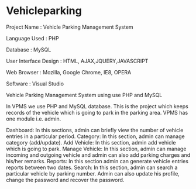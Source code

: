 # Vehicleparking

Project Name                      :  Vehicle Parking Management System

Language Used                   :  PHP

Database                              :  MySQL

User Interface Design       :  HTML, AJAX,JQUERY,JAVASCRIPT

Web Browser                       :  Mozilla, Google Chrome, IE8, OPERA

Software                               :  Visual Studio

Vehicle Parking Management System using use PHP and MySQL

In VPMS we use PHP and MySQL database. This is the project which keeps records of the vehicle which is going to park in the parking area. VPMS has one module i.e. admin.

Dashboard: In this sections, admin can briefly view the number of vehicle entries in a particular period.
Category: In this section, admin can manage category (add/update).
Add Vehicle: In this section, admin add vehicle which is going to park.
Manage Vehicle: In this section, admin can manage incoming and outgoing vehicle and admin can also add parking charges and his/her remarks.
Reports: In this section admin can generate vehicle entries reports between two dates.
Search: In this section, admin can search a particular vehicle by parking number.
Admin can also update his profile, change the password and recover the password.
